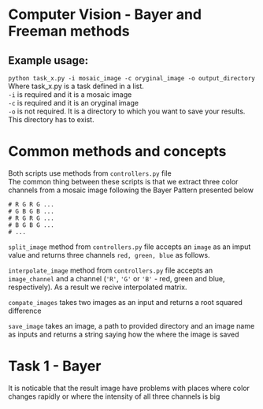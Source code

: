 # Computer Vision - Bayer and Freeman methods
  
## Example usage:  
`python task_x.py -i mosaic_image -c oryginal_image -o output_directory`  
Where task_x.py is a task defined in a list.  
`-i` is required and it is a  mosaic image  
`-c` is required and it is an oryginal image  
`-o` is not required. It is a directory to which you want to save your results. This directory has to exist.  

# Common methods and concepts
Both scripts use methods from `controllers.py` file  
The common thing between these scripts is that we extract three color channels from a mosaic image following the Bayer Pattern presented below
```
# R G R G ...
# G B G B ...
# R G R G ...
# B G B G ...
# ...
```  
`split_image` method from `controllers.py` file accepts an `image` as an imput value and returns three channels `red, green, blue` as follows.  
  
`interpolate_image` method from `controllers.py` file accepts an `image_channel` and a channel (`'R'`, `'G'` or `'B'` - red, green and blue, respectively). As a result we recive interpolated matrix.  
  
`compate_images` takes two images as an input and returns a root squared difference  
  
`save_image` takes an image, a path to provided directory and an image name as inputs and returns a string saying how the where the image is saved  
  
# Task 1 - Bayer

It is noticable that the result image have problems with places where color changes rapidly or where the intensity of all three channels is big